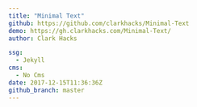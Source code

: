 ```yaml
---
title: "Minimal Text"
github: https://github.com/clarkhacks/Minimal-Text
demo: https://gh.clarkhacks.com/Minimal-Text/
author: Clark Hacks

ssg:
  - Jekyll
cms:
  - No Cms
date: 2017-12-15T11:36:36Z
github_branch: master
---
```


